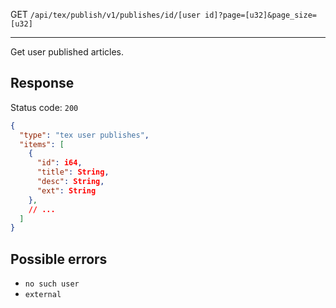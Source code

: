 GET `/api/tex/publish/v1/publishes/id/[user id]?page=[u32]&page_size=[u32]`

---

Get user published articles.

## Response

Status code: `200`

```json
{
  "type": "tex user publishes",
  "items": [
    {
      "id": i64,
      "title": String,
      "desc": String,
      "ext": String
    },
    // ...
  ]
}
```

## Possible errors

- `no such user`
- `external`

